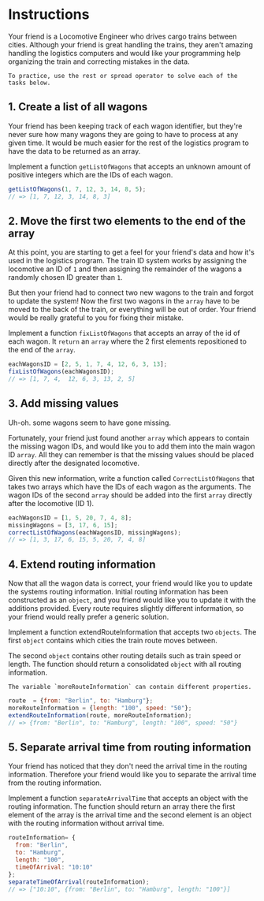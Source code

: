 # Instructions

Your friend is a Locomotive Engineer who drives cargo trains between cities.
Although your friend is great handling the trains, they aren't amazing handling the logistics computers and would like your programming help organizing the train and correcting mistakes in the data.

```exercism/note
To practice, use the rest or spread operator to solve each of the tasks below.
```

## 1. Create a list of all wagons

Your friend has been keeping track of each wagon identifier, but they're never sure how many wagons they are going to have to process at any given time. It would be much easier for the rest of the logistics program to have the data to be returned as an array.

Implement a function `getListOfWagons` that accepts an unknown amount of positive integers which are the IDs of each wagon.

```javascript
getListOfWagons(1, 7, 12, 3, 14, 8, 5);
// => [1, 7, 12, 3, 14, 8, 3]
```

## 2. Move the first two elements to the end of the array

At this point, you are starting to get a feel for your friend's data and how it's used in the logistics program.
The train ID system works by assigning the locomotive an ID of `1` and then assigning the remainder of the wagons a randomly chosen ID greater than `1`.

But then your friend had to connect two new wagons to the train and forgot to update the system!
Now the first two wagons in the `array` have to be moved to the back of the train, or everything will be out of order.
Your friend would be really grateful to you for fixing their mistake.

Implement a function `fixListOfWagons` that accepts an array of the id of each wagon.
It `return` an `array` where the 2 first elements repositioned to the end of the `array`.

```javascript
eachWagonsID = [2, 5, 1, 7, 4, 12, 6, 3, 13];
fixListOfWagons(eachWagonsID);
// => [1, 7, 4,  12, 6, 3, 13, 2, 5]
```

## 3. Add missing values

Uh-oh. some wagons seem to have gone missing.

Fortunately, your friend just found another `array` which appears to contain the missing wagon IDs, and would like you to add them into the main wagon ID `array`.
All they can remember is that the missing values should be placed directly after the designated locomotive.

Given this new information, write a function called `CorrectListOfWagons` that takes two arrays which have the IDs of each wagon as the arguments. 
The wagon IDs of the second `array` should be added into the first `array` directly after the locomotive (ID 1).

```javascript
eachWagonsID = [1, 5, 20, 7, 4, 8];
missingWagons = [3, 17, 6, 15];
correctListOfWagons(eachWagonsID, missingWagons);
// => [1, 3, 17, 6, 15, 5, 20, 7, 4, 8]
```

## 4. Extend routing information

Now that all the wagon data is correct, your friend would like you to update the systems routing information.
Initial routing information has been constructed as an `object`, and you friend would like you to update it with the additions provided.
Every route requires slightly different information, so your friend would really prefer a generic solution.

Implement a function extendRouteInformation that accepts two `objects`.
The first `object` contains which cities the train route moves between.

The second `object` contains other routing details such as train speed or length.
The function should return a consolidated `object` with all routing information.

```exercism/note
The variable `moreRouteInformation` can contain different properties.
```

```javascript
route  = {from: "Berlin", to: "Hamburg"};
moreRouteInformation = {length: "100", speed: "50"};
extendRouteInformation(route, moreRouteInformation);
// => {from: "Berlin", to: "Hamburg", length: "100", speed: "50"}
```

## 5. Separate arrival time from routing information

Your friend has noticed that they don't need the arrival time in the routing information.
Therefore your friend would like you to separate the arrival time from the routing information.

Implement a function `separateArrivalTime` that accepts an object with the routing information.
The function should return an array there the first element of the array is the arrival time and the second element is an object with the routing information without arrival time.

```javascript
routeInformation= {
  from: "Berlin",
  to: "Hamburg",
  length: "100",
  timeOfArrival: "10:10"
};
separateTimeOfArrival(routeInformation);
// => ["10:10", {from: "Berlin", to: "Hamburg", length: "100"}]
```
